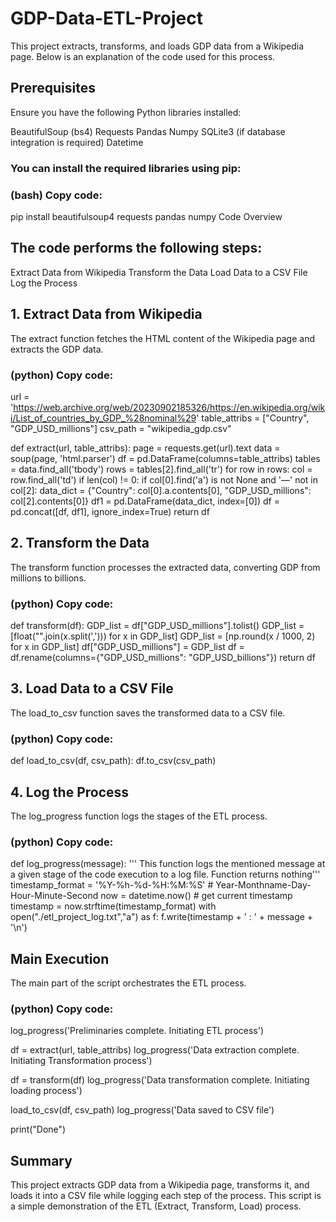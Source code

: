 # GDP-Data-ETL-Project
This project extracts, transforms, and loads GDP data from a Wikipedia page. Below is an explanation of the code used for this process.

## Prerequisites
Ensure you have the following Python libraries installed:

BeautifulSoup (bs4)
Requests
Pandas
Numpy
SQLite3 (if database integration is required)
Datetime
### You can install the required libraries using pip:

### (bash) Copy code:
pip install beautifulsoup4 requests pandas numpy
Code Overview


## The code performs the following steps:

Extract Data from Wikipedia
Transform the Data
Load Data to a CSV File
Log the Process
## 1. Extract Data from Wikipedia
The extract function fetches the HTML content of the Wikipedia page and extracts the GDP data.

### (python) Copy code:
url = 'https://web.archive.org/web/20230902185326/https://en.wikipedia.org/wiki/List_of_countries_by_GDP_%28nominal%29'
table_attribs = ["Country", "GDP_USD_millions"]
csv_path = "wikipedia_gdp.csv"

def extract(url, table_attribs):
    page = requests.get(url).text
    data = soup(page, 'html.parser')
    df = pd.DataFrame(columns=table_attribs)
    tables = data.find_all('tbody')
    rows = tables[2].find_all('tr')
    for row in rows:
        col = row.find_all('td')
        if len(col) != 0:
            if col[0].find('a') is not None and '—' not in col[2]:
                data_dict = {"Country": col[0].a.contents[0],
                             "GDP_USD_millions": col[2].contents[0]}
                df1 = pd.DataFrame(data_dict, index=[0])
                df = pd.concat([df, df1], ignore_index=True)
    return df
## 2. Transform the Data
The transform function processes the extracted data, converting GDP from millions to billions.

### (python) Copy code:
def transform(df):
    GDP_list = df["GDP_USD_millions"].tolist()
    GDP_list = [float("".join(x.split(','))) for x in GDP_list]
    GDP_list = [np.round(x / 1000, 2) for x in GDP_list]
    df["GDP_USD_millions"] = GDP_list
    df = df.rename(columns={"GDP_USD_millions": "GDP_USD_billions"})
    return df
## 3. Load Data to a CSV File
The load_to_csv function saves the transformed data to a CSV file.

### (python) Copy code:
def load_to_csv(df, csv_path):
    df.to_csv(csv_path)
## 4. Log the Process
The log_progress function logs the stages of the ETL process.

### (python) Copy code:
def log_progress(message):
    ''' This function logs the mentioned message at a given stage of the code execution to a log file. Function returns nothing'''
    timestamp_format = '%Y-%h-%d-%H:%M:%S' # Year-Monthname-Day-Hour-Minute-Second 
    now = datetime.now() # get current timestamp 
    timestamp = now.strftime(timestamp_format) 
    with open("./etl_project_log.txt","a") as f: 
        f.write(timestamp + ' : ' + message + '\n')
## Main Execution
The main part of the script orchestrates the ETL process.

### (python) Copy code:
log_progress('Preliminaries complete. Initiating ETL process')

df = extract(url, table_attribs)
log_progress('Data extraction complete. Initiating Transformation process')

df = transform(df)
log_progress('Data transformation complete. Initiating loading process')

load_to_csv(df, csv_path)
log_progress('Data saved to CSV file')

print("Done")
## Summary
This project extracts GDP data from a Wikipedia page, transforms it, and loads it into a CSV file while logging each step of the process. This script is a simple demonstration of the ETL (Extract, Transform, Load) process.
